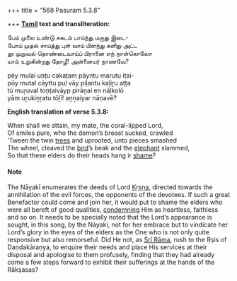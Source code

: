 +++
title = "568 Pasuram 5.3.8"

+++
**[Tamil](/definition/tamil#history "show Tamil definitions") text and transliteration:**

பேய் முலை உண்டு சகடம் பாய்ந்து மருது இடை-  
போய் முதல் சாய்த்து புள் வாய் பிளந்து களிறு அட்ட  
தூ முறுவல் தொண்டைவாய்ப் பிரானை எந் நாள்கொலோ  
யாம் உறுகின்றது தோழீ! அன்னையர் நாணவே?

pēy mulai uṇṭu cakaṭam pāyntu marutu iṭai-  
pōy mutal cāyttu puḷ vāy piḷantu kaḷiṟu aṭṭa  
tū muṟuval toṇṭaivāyp pirāṉai en nāḷkolō  
yām uṟukiṉṟatu tōḻī! aṉṉaiyar nāṇavē?

**English translation of verse 5.3.8:**

When shall we attain, my mate, the coral-lipped Lord,  
Of smiles pure, who the demon’s breast sucked, crawled  
‘Tween the twin [trees](/definition/tree#history "show trees definitions") and uprooted, unto pieces smashed  
The wheel, cleaved the [bird](/definition/bird#history "show bird definitions")’s beak and the [elephant](/definition/elephant#history "show elephant definitions") slammed,  
So that these elders do their heads hang ir [shame](/definition/shame#history "show shame definitions")?

#### Note

The Nāyakī enumerates the deeds of Lord [Kṛṣṇa](/definition/krishna#vaishnavism "show Kṛṣṇa definitions"), directed towards the annihilation of the evil forces, the opponents of the devotees. If such a great Benefactor could come and join her, it would put to shame the elders who were all bereft of good qualities, [condemning](/definition/condemning#history "show condemning definitions") Him as heartless, faithless and so on. It needs to be specially noted that the Lord’s appearance is sought, in this song, by the Nāyaki, not for her embrace but to vindicate her Lord’s glory in the eyes of the elders as the One who is not only quite responsive but also remorseful. Did He not, as [Śrī Rāma](/definition/shrirama#history "show Śrī Rāma definitions"), rush to the Ṛṣis of Daṇḍakāraṇya, to enquire their needs and place His services at their disposal and apologise to them profusely, finding that they had already come a few steps forward to exhibit their sufferings at the hands of the Rākṣasas?



